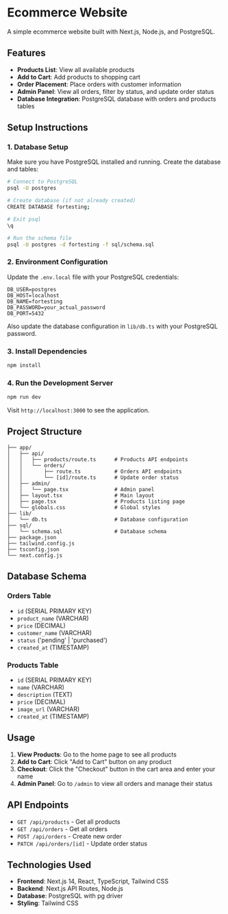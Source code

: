 # Ecommerce Website

A simple ecommerce website built with Next.js, Node.js, and PostgreSQL.

## Features

- **Products List**: View all available products
- **Add to Cart**: Add products to shopping cart
- **Order Placement**: Place orders with customer information
- **Admin Panel**: View all orders, filter by status, and update order status
- **Database Integration**: PostgreSQL database with orders and products tables

## Setup Instructions

### 1. Database Setup

Make sure you have PostgreSQL installed and running. Create the database and tables:

```bash
# Connect to PostgreSQL
psql -U postgres

# Create database (if not already created)
CREATE DATABASE fortesting;

# Exit psql
\q

# Run the schema file
psql -U postgres -d fortesting -f sql/schema.sql
```

### 2. Environment Configuration

Update the `.env.local` file with your PostgreSQL credentials:

```
DB_USER=postgres
DB_HOST=localhost
DB_NAME=fortesting
DB_PASSWORD=your_actual_password
DB_PORT=5432
```

Also update the database configuration in `lib/db.ts` with your PostgreSQL password.

### 3. Install Dependencies

```bash
npm install
```

### 4. Run the Development Server

```bash
npm run dev
```

Visit `http://localhost:3000` to see the application.

## Project Structure

```
├── app/
│   ├── api/
│   │   ├── products/route.ts      # Products API endpoints
│   │   └── orders/
│   │       ├── route.ts           # Orders API endpoints
│   │       └── [id]/route.ts      # Update order status
│   ├── admin/
│   │   └── page.tsx               # Admin panel
│   ├── layout.tsx                 # Main layout
│   ├── page.tsx                   # Products listing page
│   └── globals.css                # Global styles
├── lib/
│   └── db.ts                      # Database configuration
├── sql/
│   └── schema.sql                 # Database schema
├── package.json
├── tailwind.config.js
├── tsconfig.json
└── next.config.js
```

## Database Schema

### Orders Table
- `id` (SERIAL PRIMARY KEY)
- `product_name` (VARCHAR)
- `price` (DECIMAL)
- `customer_name` (VARCHAR)
- `status` ('pending' | 'purchased')
- `created_at` (TIMESTAMP)

### Products Table
- `id` (SERIAL PRIMARY KEY)
- `name` (VARCHAR)
- `description` (TEXT)
- `price` (DECIMAL)
- `image_url` (VARCHAR)
- `created_at` (TIMESTAMP)

## Usage

1. **View Products**: Go to the home page to see all products
2. **Add to Cart**: Click "Add to Cart" button on any product
3. **Checkout**: Click the "Checkout" button in the cart area and enter your name
4. **Admin Panel**: Go to `/admin` to view all orders and manage their status

## API Endpoints

- `GET /api/products` - Get all products
- `GET /api/orders` - Get all orders
- `POST /api/orders` - Create new order
- `PATCH /api/orders/[id]` - Update order status

## Technologies Used

- **Frontend**: Next.js 14, React, TypeScript, Tailwind CSS
- **Backend**: Next.js API Routes, Node.js
- **Database**: PostgreSQL with pg driver
- **Styling**: Tailwind CSS
